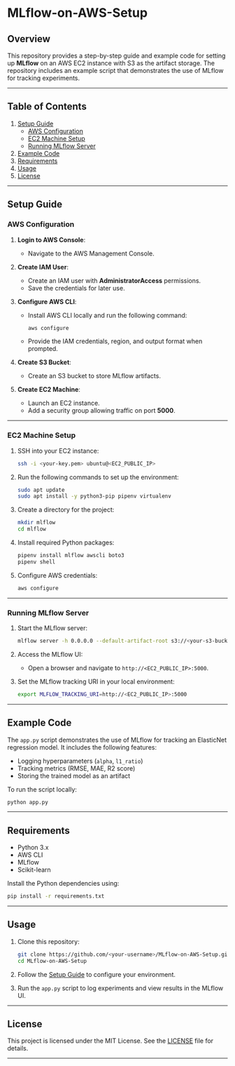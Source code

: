 # MLflow-on-AWS-Setup

## Overview

This repository provides a step-by-step guide and example code for setting up **MLflow** on an AWS EC2 instance with S3 as the artifact storage. The repository includes an example script that demonstrates the use of MLflow for tracking experiments.

---

## Table of Contents
1. [Setup Guide](#setup-guide)
   - [AWS Configuration](#aws-configuration)
   - [EC2 Machine Setup](#ec2-machine-setup)
   - [Running MLflow Server](#running-mlflow-server)
2. [Example Code](#example-code)
3. [Requirements](#requirements)
4. [Usage](#usage)
5. [License](#license)

---

## Setup Guide

### AWS Configuration

1. **Login to AWS Console**:
   - Navigate to the AWS Management Console.

2. **Create IAM User**:
   - Create an IAM user with **AdministratorAccess** permissions.
   - Save the credentials for later use.

3. **Configure AWS CLI**:
   - Install AWS CLI locally and run the following command:
     ```bash
     aws configure
     ```
   - Provide the IAM credentials, region, and output format when prompted.

4. **Create S3 Bucket**:
   - Create an S3 bucket to store MLflow artifacts.

5. **Create EC2 Machine**:
   - Launch an EC2 instance.
   - Add a security group allowing traffic on port **5000**.

---

### EC2 Machine Setup

1. SSH into your EC2 instance:
   ```bash
   ssh -i <your-key.pem> ubuntu@<EC2_PUBLIC_IP>
   ```

2. Run the following commands to set up the environment:
   ```bash
   sudo apt update
   sudo apt install -y python3-pip pipenv virtualenv
   ```

3. Create a directory for the project:
   ```bash
   mkdir mlflow
   cd mlflow
   ```

4. Install required Python packages:
   ```bash
   pipenv install mlflow awscli boto3
   pipenv shell
   ```

5. Configure AWS credentials:
   ```bash
   aws configure
   ```

---

### Running MLflow Server

1. Start the MLflow server:
   ```bash
   mlflow server -h 0.0.0.0 --default-artifact-root s3://<your-s3-bucket> --port 5000
   ```

2. Access the MLflow UI:
   - Open a browser and navigate to `http://<EC2_PUBLIC_IP>:5000`.

3. Set the MLflow tracking URI in your local environment:
   ```bash
   export MLFLOW_TRACKING_URI=http://<EC2_PUBLIC_IP>:5000
   ```

---

## Example Code

The `app.py` script demonstrates the use of MLflow for tracking an ElasticNet regression model. It includes the following features:
- Logging hyperparameters (`alpha`, `l1_ratio`)
- Tracking metrics (RMSE, MAE, R2 score)
- Storing the trained model as an artifact

To run the script locally:
```bash
python app.py
```

---

## Requirements

- Python 3.x
- AWS CLI
- MLflow
- Scikit-learn

Install the Python dependencies using:
```bash
pip install -r requirements.txt
```

---

## Usage

1. Clone this repository:
   ```bash
   git clone https://github.com/<your-username>/MLflow-on-AWS-Setup.git
   cd MLflow-on-AWS-Setup
   ```

2. Follow the [Setup Guide](#setup-guide) to configure your environment.

3. Run the `app.py` script to log experiments and view results in the MLflow UI.

---

## License

This project is licensed under the MIT License. See the [LICENSE](LICENSE) file for details.

---
